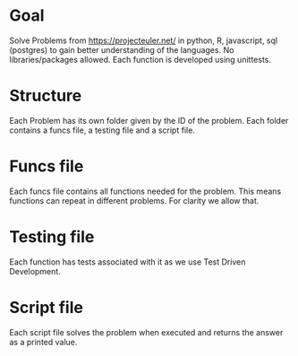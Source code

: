 # Goal
Solve Problems from https://projecteuler.net/  in python, R, javascript, sql (postgres) to gain better understanding of the languages. No libraries/packages allowed. Each function is developed using unittests.

# Structure
Each Problem has its own folder given by the ID of the problem. Each folder contains a funcs file, a testing file and a script file.

# Funcs file
Each funcs file contains all functions needed for the problem. This means functions can repeat in different problems. For clarity we allow that.

# Testing file
Each function has tests associated with it as we use Test Driven Development.

# Script file
Each script file solves the problem when executed and returns the answer as a printed value.
